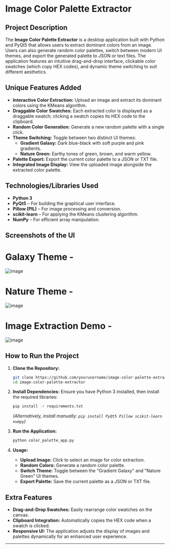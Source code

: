 # Image Color Palette Extractor

## Project Description
The **Image Color Palette Extractor** is a desktop application built with Python and PyQt5 that allows users to extract dominant colors from an image. Users can also generate random color palettes, switch between modern UI themes, and export the generated palette to JSON or text files. The application features an intuitive drag-and-drop interface, clickable color swatches (which copy HEX codes), and dynamic theme switching to suit different aesthetics.

## Unique Features Added
- **Interactive Color Extraction:** Upload an image and extract its dominant colors using the KMeans algorithm.
- **Draggable Color Swatches:** Each extracted color is displayed as a draggable swatch; clicking a swatch copies its HEX code to the clipboard.
- **Random Color Generation:** Generate a new random palette with a single click.
- **Theme Switching:** Toggle between two distinct UI themes:
  - **Gradient Galaxy:** Dark blue-black with soft purple and pink gradients.
  - **Nature Green:** Earthy tones of green, brown, and warm yellow.
- **Palette Export:** Export the current color palette to a JSON or TXT file.
- **Integrated Image Display:** View the uploaded image alongside the extracted color palette.

## Technologies/Libraries Used
- **Python 3**  
- **PyQt5** – For building the graphical user interface.
- **Pillow (PIL)** – For image processing and conversion.
- **scikit-learn** – For applying the KMeans clustering algorithm.
- **NumPy** – For efficient array manipulation.

## Screenshots of the UI

# Galaxy Theme - 
![image](https://github.com/user-attachments/assets/1129f949-ddc2-4440-9092-0318a18fd1f5)


# Nature Theme -
![image](https://github.com/user-attachments/assets/9b8ca281-c834-4381-bb29-17dab80d3145)

# Image Extraction Demo - 
![image](https://github.com/user-attachments/assets/68e7dd6b-fb27-48ec-9a9d-7de3f6fe2806)





## How to Run the Project
1. **Clone the Repository:**
   ```bash
   git clone https://github.com/yourusername/image-color-palette-extractor.git
   cd image-color-palette-extractor
   ```
2. **Install Dependencies:**
   Ensure you have Python 3 installed, then install the required libraries:
   ```bash
   pip install -r requirements.txt
   ```
   *(Alternatively, install manually: `pip install PyQt5 Pillow scikit-learn numpy`)*

3. **Run the Application:**
   ```bash
   python color_palette_app.py
   ```

4. **Usage:**
   - **Upload Image:** Click to select an image for color extraction.
   - **Random Colors:** Generate a random color palette.
   - **Switch Theme:** Toggle between the "Gradient Galaxy" and "Nature Green" UI themes.
   - **Export Palette:** Save the current palette as a JSON or TXT file.

## Extra Features
- **Drag-and-Drop Swatches:** Easily rearrange color swatches on the canvas.
- **Clipboard Integration:** Automatically copies the HEX code when a swatch is clicked.
- **Responsive UI:** The application adjusts the display of images and palettes dynamically for an enhanced user experience.

---

